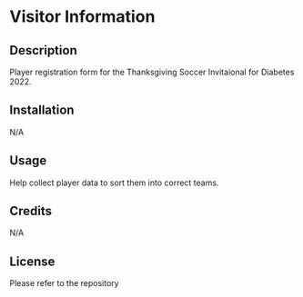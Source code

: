 # Visitor Information


## Description 
Player registration form for the Thanksgiving Soccer Invitaional for Diabetes 2022.

## Installation
N/A

## Usage 
Help collect player data to sort them into correct teams.

## Credits
N/A

## License

Please refer to the repository 